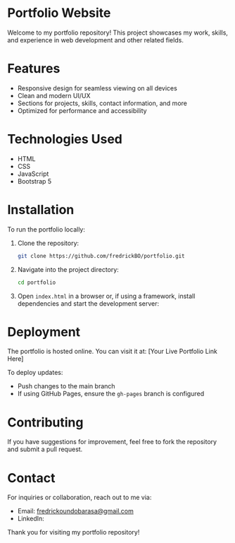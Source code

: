 # Portfolio Website

Welcome to my portfolio repository! This project showcases my work, skills, and experience in web development and other related fields.

# Features
- Responsive design for seamless viewing on all devices
- Clean and modern UI/UX
- Sections for projects, skills, contact information, and more
- Optimized for performance and accessibility

# Technologies Used
- HTML
- CSS
- JavaScript
- Bootstrap 5

# Installation
To run the portfolio locally:

1. Clone the repository:
   ```sh
   git clone https://github.com/fredrickBO/portfolio.git
   ```
2. Navigate into the project directory:
   ```sh
   cd portfolio
   ```
3. Open `index.html` in a browser or, if using a framework, install dependencies and start the development server:

# Deployment
The portfolio is hosted online. You can visit it at: [Your Live Portfolio Link Here]

To deploy updates:
- Push changes to the main branch
- If using GitHub Pages, ensure the `gh-pages` branch is configured

# Contributing
If you have suggestions for improvement, feel free to fork the repository and submit a pull request.

# Contact
For inquiries or collaboration, reach out to me via:
- Email: fredrickoundobarasa@gmail.com
- LinkedIn:


Thank you for visiting my portfolio repository!

